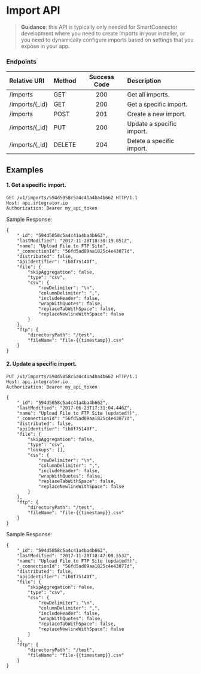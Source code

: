 Import API
==========
>**Guidance**: this API is typically only needed for SmartConnector development where you need to create imports in your installer, or you need to dynamically configure imports based on settings that you expose in your app.

### Endpoints
| Relative URI| Method | Success Code | Description|
|:-------------------|:-------|:------------:|:------------------------------|
|/imports|GET|200|Get all imports.|
|/imports/{_id}|GET|200|Get a specific import.|
|/imports|POST|201|Create a new import.|
|/imports/{_id}|PUT|200|Update a specific import.|
|/imports/{_id}|DELETE|204|Delete a specific import.|

## Examples

#### 1.  Get a specific import.

```
GET /v1/imports/594d5058c5a4c41a4ba4b662 HTTP/1.1
Host: api.integrator.io
Authorization: Bearer my_api_token
```

Sample Response:

```
{
    "_id": "594d5058c5a4c41a4ba4b662",
    "lastModified": "2017-11-28T18:38:19.851Z",
    "name": "Upload File to FTP Site",
    "_connectionId": "56fd5ad09aa1825c4e43077d",
    "distributed": false,
    "apiIdentifier": "ib8f75140f",
    "file": {
        "skipAggregation": false,
        "type": "csv",
        "csv": {
            "rowDelimiter": "\n",
            "columnDelimiter": ",",
            "includeHeader": false,
            "wrapWithQuotes": false,
            "replaceTabWithSpace": false,
            "replaceNewlineWithSpace": false
        }
    },
    "ftp": {
        "directoryPath": "/test",
        "fileName": "file-{{timestamp}}.csv"
    }
}
```

#### 2.  Update a specific import.

```
PUT /v1/imports/594d5058c5a4c41a4ba4b662 HTTP/1.1
Host: api.integrator.io
Authorization: Bearer my_api_token

{
    "_id": "594d5058c5a4c41a4ba4b662",
    "lastModified": "2017-06-23T17:31:04.446Z",
    "name": "Upload File to FTP Site (updated!)",
    "_connectionId": "56fd5ad09aa1825c4e43077d",
    "distributed": false,
    "apiIdentifier": "ib8f75140f",
    "file": {
        "skipAggregation": false,
        "type": "csv",
        "lookups": [],
        "csv": {
            "rowDelimiter": "\n",
            "columnDelimiter": ",",
            "includeHeader": false,
            "wrapWithQuotes": false,
            "replaceTabWithSpace": false,
            "replaceNewlineWithSpace": false
        }
    },
    "ftp": {
        "directoryPath": "/test",
        "fileName": "file-{{timestamp}}.csv"
    }
}
```

Sample Response:

```
{
    "_id": "594d5058c5a4c41a4ba4b662",
    "lastModified": "2017-11-28T18:47:09.553Z",
    "name": "Upload File to FTP Site (updated!)",
    "_connectionId": "56fd5ad09aa1825c4e43077d",
    "distributed": false,
    "apiIdentifier": "ib8f75140f",
    "file": {
        "skipAggregation": false,
        "type": "csv",
        "csv": {
            "rowDelimiter": "\n",
            "columnDelimiter": ",",
            "includeHeader": false,
            "wrapWithQuotes": false,
            "replaceTabWithSpace": false,
            "replaceNewlineWithSpace": false
        }
    },
    "ftp": {
        "directoryPath": "/test",
        "fileName": "file-{{timestamp}}.csv"
    }
}
```
